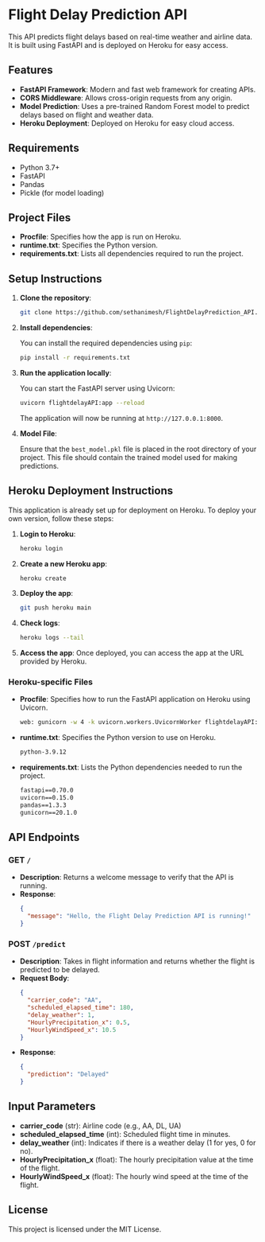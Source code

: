 
# Flight Delay Prediction API

This API predicts flight delays based on real-time weather and airline data. It is built using FastAPI and is deployed on Heroku for easy access.

## Features

- **FastAPI Framework**: Modern and fast web framework for creating APIs.
- **CORS Middleware**: Allows cross-origin requests from any origin.
- **Model Prediction**: Uses a pre-trained Random Forest model to predict delays based on flight and weather data.
- **Heroku Deployment**: Deployed on Heroku for easy cloud access.

## Requirements

- Python 3.7+
- FastAPI
- Pandas
- Pickle (for model loading)

## Project Files

- **Procfile**: Specifies how the app is run on Heroku.
- **runtime.txt**: Specifies the Python version.
- **requirements.txt**: Lists all dependencies required to run the project.

## Setup Instructions

1. **Clone the repository**:

   ```bash
   git clone https://github.com/sethanimesh/FlightDelayPrediction_API.git
   ```

2. **Install dependencies**:

   You can install the required dependencies using `pip`:

   ```bash
   pip install -r requirements.txt
   ```

3. **Run the application locally**:

   You can start the FastAPI server using Uvicorn:

   ```bash
   uvicorn flightdelayAPI:app --reload
   ```

   The application will now be running at `http://127.0.0.1:8000`.

4. **Model File**:

   Ensure that the `best_model.pkl` file is placed in the root directory of your project. This file should contain the trained model used for making predictions.

## Heroku Deployment Instructions

This application is already set up for deployment on Heroku. To deploy your own version, follow these steps:

1. **Login to Heroku**:

   ```bash
   heroku login
   ```

2. **Create a new Heroku app**:

   ```bash
   heroku create
   ```

3. **Deploy the app**:

   ```bash
   git push heroku main
   ```

4. **Check logs**:

   ```bash
   heroku logs --tail
   ```

5. **Access the app**: Once deployed, you can access the app at the URL provided by Heroku.

### **Heroku-specific Files**

- **Procfile**: Specifies how to run the FastAPI application on Heroku using Uvicorn.
  ```bash
  web: gunicorn -w 4 -k uvicorn.workers.UvicornWorker flightdelayAPI:app
  ```

- **runtime.txt**: Specifies the Python version to use on Heroku.
  ```txt
  python-3.9.12
  ```

- **requirements.txt**: Lists the Python dependencies needed to run the project.
  ```txt
  fastapi==0.70.0
  uvicorn==0.15.0
  pandas==1.3.3
  gunicorn==20.1.0
  ```

## API Endpoints

### **GET** `/`

- **Description**: Returns a welcome message to verify that the API is running.
- **Response**:
  ```json
  {
    "message": "Hello, the Flight Delay Prediction API is running!"
  }
  ```

### **POST** `/predict`

- **Description**: Takes in flight information and returns whether the flight is predicted to be delayed.
- **Request Body**:
  ```json
  {
    "carrier_code": "AA",
    "scheduled_elapsed_time": 180,
    "delay_weather": 1,
    "HourlyPrecipitation_x": 0.5,
    "HourlyWindSpeed_x": 10.5
  }
  ```
- **Response**:
  ```json
  {
    "prediction": "Delayed" 
  }
  ```

## Input Parameters

- **carrier_code** (str): Airline code (e.g., AA, DL, UA)
- **scheduled_elapsed_time** (int): Scheduled flight time in minutes.
- **delay_weather** (int): Indicates if there is a weather delay (1 for yes, 0 for no).
- **HourlyPrecipitation_x** (float): The hourly precipitation value at the time of the flight.
- **HourlyWindSpeed_x** (float): The hourly wind speed at the time of the flight.

## License

This project is licensed under the MIT License.
